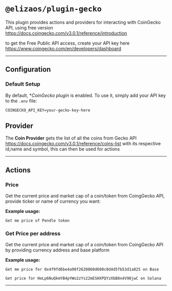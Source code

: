 # `@elizaos/plugin-gecko`

This plugin provides actions and providers for interacting with CoinGecko API, using free version
https://docs.coingecko.com/v3.0.1/reference/introduction

to get the Free Public API access, create your API key here
https://www.coingecko.com/en/developers/dashboard

---

## Configuration

### Default Setup

By default, \*_CoinGecko plugin_ is enabled. To use it, simply add your API key to the `.env` file:

```env
COINGECKO_API_KEY=your-gecko-key-here
```

## Provider

The **Coin Provider** gets the list of all the coins from Gecko API
https://docs.coingecko.com/v3.0.1/reference/coins-list
with its respective id,name and symbol, this can then be used for actions

---

## Actions

### Price

Get the current price and market cap of a coin/token from CoingGecko API, provide ticker or name of currency you want:

**Example usage:**

```env
Get me price of Pendle token
```

### Get Price per address

Get the current price and market cap of a coin/token from CoingGecko API by providing currency address and base platform

**Example usage:**

```env
Get me price for 0x4f9fd6be4a90f2620860d680c0d4d5fb53d1a825 on Base

Get price for HeLp6NuQkmYB4pYWo2zYs22mESHXPQYzXbB8n4V98jwC on Solana
```

---
